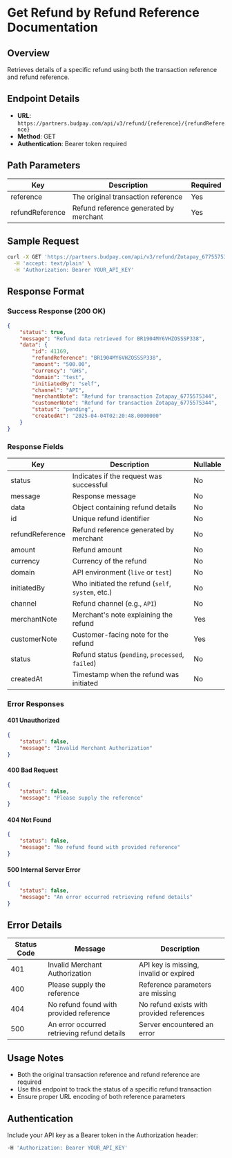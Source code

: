 # Get Refund by Refund Reference Documentation

## Overview
Retrieves details of a specific refund using both the transaction reference and refund reference.

## Endpoint Details
- **URL**: `https://partners.budpay.com/api/v3/refund/{reference}/{refundReference}`
- **Method**: GET
- **Authentication**: Bearer token required

## Path Parameters

| Key            | Description                                      | Required |
|----------------|--------------------------------------------------|----------|
| reference      | The original transaction reference              | Yes      |
| refundReference| Refund reference generated by merchant          | Yes      |

## Sample Request
```bash
curl -X GET 'https://partners.budpay.com/api/v3/refund/Zotapay_6775575344/BR1904MY6VHZOSSSP338' \
  -H 'accept: text/plain' \
  -H 'Authorization: Bearer YOUR_API_KEY'
```

## Response Format

### Success Response (200 OK)
```json
{
    "status": true,
    "message": "Refund data retrieved for BR1904MY6VHZOSSSP338",
    "data": {
        "id": 41169,
        "refundReference": "BR1904MY6VHZOSSSP338",
        "amount": "500.00",
        "currency": "GHS",
        "domain": "test",
        "initiatedBy": "self",
        "channel": "API",
        "merchantNote": "Refund for transaction Zotapay_6775575344",
        "customerNote": "Refund for transaction Zotapay_6775575344",
        "status": "pending",
        "createdAt": "2025-04-04T02:20:48.0000000"
    }
}
```

### Response Fields
| Key                 | Description                                         | Nullable |
|---------------------|-----------------------------------------------------|----------|
| status             | Indicates if the request was successful             | No       |
| message            | Response message                                    | No       |
| data               | Object containing refund details                     | No       |
| id                 | Unique refund identifier                            | No       |
| refundReference    | Refund reference generated by merchant              | No       |
| amount             | Refund amount                                       | No       |
| currency           | Currency of the refund                              | No       |
| domain            | API environment (`live` or `test`)                  | No       |
| initiatedBy        | Who initiated the refund (`self`, `system`, etc.)   | No       |
| channel            | Refund channel (e.g., `API`)                        | No       |
| merchantNote       | Merchant's note explaining the refund               | Yes      |
| customerNote       | Customer-facing note for the refund                 | Yes      |
| status             | Refund status (`pending`, `processed`, `failed`)    | No       |
| createdAt          | Timestamp when the refund was initiated             | No       |

### Error Responses

#### 401 Unauthorized
```json
{
    "status": false,
    "message": "Invalid Merchant Authorization"
}
```

#### 400 Bad Request
```json
{
    "status": false,
    "message": "Please supply the reference"
}
```

#### 404 Not Found
```json
{
    "status": false,
    "message": "No refund found with provided reference"
}
```

#### 500 Internal Server Error
```json
{
    "status": false,
    "message": "An error occurred retrieving refund details"
}
```

## Error Details
| Status Code | Message | Description |
|------------|---------|-------------|
| 401 | Invalid Merchant Authorization | API key is missing, invalid or expired |
| 400 | Please supply the reference | Reference parameters are missing |
| 404 | No refund found with provided reference | No refund exists with provided references |
| 500 | An error occurred retrieving refund details | Server encountered an error |

## Usage Notes
- Both the original transaction reference and refund reference are required
- Use this endpoint to track the status of a specific refund transaction
- Ensure proper URL encoding of both reference parameters

## Authentication
Include your API key as a Bearer token in the Authorization header:
```bash
-H 'Authorization: Bearer YOUR_API_KEY'
```
